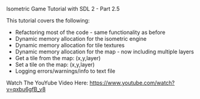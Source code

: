 Isometric Game Tutorial with SDL 2 - Part 2.5 

This tutorial covers the following: 
- Refactoring most of the code - same functionality as before 
- Dynamic memory allocation for the isometric engine 
- Dynamic memory allocation for tile textures 
- Dynamic memory allocation for the map - now including multiple layers 
- Get a tile from the map: (x,y,layer) 
- Set a tile on the map: (x,y,layer) 
- Logging errors/warnings/info to text file

Watch The YouYube Video Here:
https://www.youtube.com/watch?v=qxbu6gfB_v8